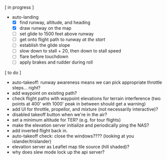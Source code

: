 [ in progress ]

- auto-landing
  - [x] find runway, altitude, and heading
  - [x] draw runway on the map
  - [ ] set glide to 1500 feet above runway
  - [ ] get onto flight path to runway _at the start_
  - [ ] establish the glide slope
  - [ ] slow down to stall + 20, then down to stall speed
  - [ ] flare before touchdown
  - [ ] apply brakes and rudder during roll

[ to do ]

- auto-takeoff: runway awareness means we can pick appropriate throttle steps... right?
- add waypoint on existing path?
- check flight paths with waypoint elevations for terrain interference (two points at 400' with 1000' peak in between should get a warning)
- add UI for throttle, propellor, and mixture (not necessarily interactive)?
- disabled takeoff button when we're in the air?
- set a minimum altitude for TER? (e.g. for tour flights)
- make the elevation server initialize and periodically ping the NAS?
- add inverted flight back in.
- auto-takeoff check: close the windows???? (looking at you islander/trislander)
- elevation server as Leaflet map tile source (hill shaded)?
- why does slew mode lock up the api server?

